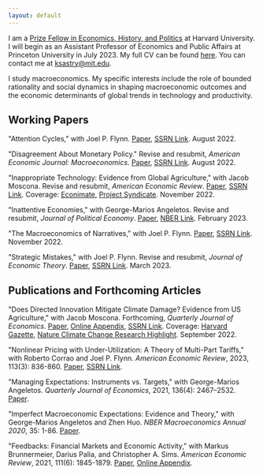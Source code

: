 ```yaml
---
layout: default
---
```


I am a [Prize Fellow in Economics, History, and Politics](https://histecon.fas.harvard.edu/ehppf/index.html) at Harvard University. I will begin as an Assistant Professor of Economics and Public Affairs at Princeton University in July 2023. My full CV can be found [here](files/kas_cv.pdf). You can contact me at ksastry@mit.edu.

I study macroeconomics. My specific interests include the role of bounded rationality and social dynamics in shaping macroeconomic outcomes and the economic determinants of global trends in technology and productivity.


## Working Papers

"Attention Cycles," with Joel P. Flynn.
[Paper](files/AC_Aug_12_2022.pdf),
[SSRN Link](https://papers.ssrn.com/sol3/papers.cfm?abstract_id=3592107).
August 2022.

"Disagreement About Monetary Policy." Revise and resubmit, _American Economic Journal: Macroeconomics_.
[Paper](files/sastry_monetary_Aug2022.pdf),
[SSRN Link](https://papers.ssrn.com/sol3/papers.cfm?abstract_id=3421723).
August 2022.

"Inappropriate Technology: Evidence from Global Agriculture," with Jacob Moscona. Revise and resubmit, _American Economic Review_.
[Paper](files/IT_15nov2022.pdf),
[SSRN Link](https://papers.ssrn.com/sol3/papers.cfm?abstract_id=3886019).
Coverage:
[Econimate](https://www.youtube.com/watch?v=2MZqeRcecwQ),
[Project Syndicate](https://www.project-syndicate.org/commentary/when-ideas-and-technologies-cause-more-harm-than-good-by-dani-rodrik-2023-02).
November 2022.

"Inattentive Economies," with George-Marios Angeletos. Revise and resubmit, _Journal of Political Economy_.
[Paper](files/ie_feb2023.pdf),
[NBER Link](https://www.nber.org/papers/w26413).
February 2023.

"The Macroeconomics of Narratives," with Joel P. Flynn.
[Paper](files/Narratives_Nov032022.pdf),
[SSRN Link](https://papers.ssrn.com/sol3/papers.cfm?abstract_id=4140751).
November 2022.


"Strategic Mistakes," with Joel P. Flynn. Revise and resubmit, _Journal of Economic Theory_.
[Paper](files/SMMarch23.pdf), [SSRN Link](https://papers.ssrn.com/sol3/papers.cfm?abstract_id=3663481).
March 2023.

## Publications and Forthcoming Articles


"Does Directed Innovation Mitigate Climate Damage? Evidence from US Agriculture," with Jacob Moscona. Forthcoming, _Quarterly Journal of Economics_.
[Paper](files/MosconaSastry_Main.pdf),
[Online Appendix](files/MosconaSastry_Appendix.pdf),
[SSRN Link](https://papers.ssrn.com/sol3/papers.cfm?abstract_id=3744951).
Coverage:
[Harvard Gazette](https://news.harvard.edu/gazette/story/2022/11/can-tech-save-us-from-worst-of-climate-change-effects-doesnt-look-good/),
[Nature Climate Change Research Highlight](https://www.nature.com/articles/s41558-022-01552-w).
September 2022.

"Nonlinear Pricing with Under-Utilization: A Theory of Multi-Part Tariffs," with Roberto Corrao and Joel P. Flynn.  _American Economic Review_, 2023, 113(3): 836-860.
[Paper](files/NLPU_Nov2022.pdf),
[SSRN Link](https://papers.ssrn.com/sol3/papers.cfm?abstract_id=3817175).

"Managing Expectations: Instruments vs. Targets," with George-Marios Angeletos. _Quarterly Journal of Economics_, 2021, 136(4): 2467–2532.
[Paper](files/pc_sep20.pdf).

"Imperfect Macroeconomic Expectations: Evidence and Theory," with George-Marios Angeletos and Zhen Huo. _NBER Macroeconomics Annual 2020_, 35: 1-86.
[Paper](files/ime.pdf).

"Feedbacks: Financial Markets and Economic Activity," with Markus Brunnermeier, Darius Palia, and Christopher A. Sims. _American Economic Review_, 2021, 111(6): 1845-1879.
[Paper](files/bpss_paper.pdf),
[Online Appendix](files/bpss_app.pdf).

